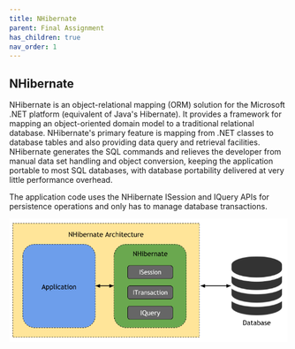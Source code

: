 ```yaml
---
title: NHibernate
parent: Final Assignment
has_children: true
nav_order: 1
---
```


## NHibernate
NHibernate is an object-relational mapping (ORM) solution for the Microsoft .NET platform (equivalent of Java's Hibernate). It provides a framework for mapping an object-oriented domain model to a traditional relational database. NHibernate's primary feature is mapping from .NET classes to database tables and also providing data query and retrieval facilities. NHibernate generates the SQL commands and relieves the developer from manual data set handling and object conversion, keeping the application portable to most SQL databases, with database portability delivered at very little performance overhead.

The application code uses the NHibernate ISession and IQuery APIs for persistence operations and only has to manage database transactions.

![NHibernate Architecture](../../images/final-assignment/NHibernateArchitecture.png)